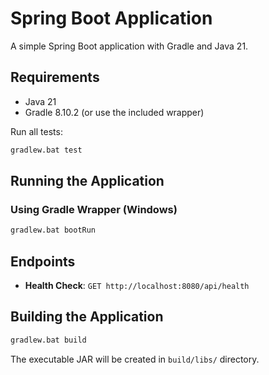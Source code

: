 # Spring Boot Application

A simple Spring Boot application with Gradle and Java 21.

## Requirements

- Java 21
- Gradle 8.10.2 (or use the included wrapper)

Run all tests:
```bash
gradlew.bat test
```

## Running the Application

### Using Gradle Wrapper (Windows)
```bash
gradlew.bat bootRun
```

## Endpoints

- **Health Check**: `GET http://localhost:8080/api/health`

## Building the Application

```bash
gradlew.bat build
```

The executable JAR will be created in `build/libs/` directory.

